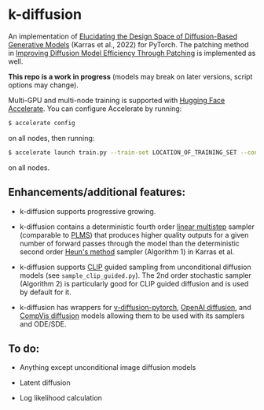 # k-diffusion

An implementation of [Elucidating the Design Space of Diffusion-Based Generative Models](https://arxiv.org/abs/2206.00364) (Karras et al., 2022) for PyTorch. The patching method in [Improving Diffusion Model Efficiency Through Patching](https://arxiv.org/abs/2207.04316) is implemented as well.

**This repo is a work in progress** (models may break on later versions, script options may change).

Multi-GPU and multi-node training is supported with [Hugging Face Accelerate](https://huggingface.co/docs/accelerate/index). You can configure Accelerate by running:

```sh
$ accelerate config
```

on all nodes, then running:

```sh
$ accelerate launch train.py --train-set LOCATION_OF_TRAINING_SET --config CONFIG_FILE
```

on all nodes.

## Enhancements/additional features:

- k-diffusion supports progressive growing.

- k-diffusion contains a deterministic fourth order [linear multistep](https://en.wikipedia.org/wiki/Linear_multistep_method) sampler (comparable to [PLMS](https://openreview.net/forum?id=PlKWVd2yBkY)) that produces higher quality outputs for a given number of forward passes through the model than the deterministic second order [Heun's method](https://en.wikipedia.org/wiki/Heun%27s_method) sampler (Algorithm 1) in Karras et al.

- k-diffusion supports [CLIP](https://openai.com/blog/clip/) guided sampling from unconditional diffusion models (see `sample_clip_guided.py`). The 2nd order stochastic sampler (Algorithm 2) is particularly good for CLIP guided diffusion and is used by default for it.

- k-diffusion has wrappers for [v-diffusion-pytorch](https://github.com/crowsonkb/v-diffusion-pytorch), [OpenAI diffusion](https://github.com/openai/guided-diffusion), and [CompVis diffusion](https://github.com/CompVis/latent-diffusion) models allowing them to be used with its samplers and ODE/SDE.

## To do:

- Anything except unconditional image diffusion models

- Latent diffusion

- Log likelihood calculation
